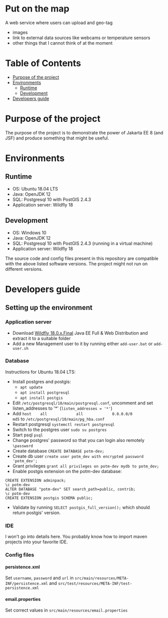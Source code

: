 Put on the map
==============

A web service where users can upload and geo-tag
- images
- link to external data sources like webcams or temperature sensors
- other things that I cannot think of at the moment


# Table of Contents
<!--ts-->
* [Purpose of the project](#purpose-of-the-project)
* [Environments](#environments)
    * [Runtime](#runtime)
    * [Development](#development)
* [Developers guide](#developers-guide)
<!--te-->
# Purpose of the project
The purpose of the project is to demonstrate the power of Jakarta EE 8 (and JSF) and produce
something that might be useful.

# Environments
## Runtime
* OS: Ubuntu 18.04 LTS
* Java: OpenJDK 12
* SQL: Postgresql 10 with PostGIS 2.4.3
* Application server: Wildfly 18

## Development
* OS: Windows 10
* Java: OpenJDK 12
* SQL: Postgresql 10 with PostGIS 2.4.3 (running in a virtual machine)
* Application server: Wildfly 18 

The source code and config files present in this repository are compatible 
with the above listed software versions. The project might not run on different versions.

# Developers guide
## Setting up the environment
### Application server
* Download [Wildfly 18.0.x.Final](https://wildfly.org/downloads/) Java EE Full & Web Distribution and extract it to a suitable folder
* Add a new Management user to it by running either `add-user.bat` or `add-user.sh`

### Database
Instructions for Ubuntu 18.04 LTS:
* Install postgres and postgis:
    * `apt update`
    * `apt install postgresql`
    * `apt install postgis`
* Edit `/etc/postgresql/10/main/postgresql.conf`, uncomment and set listen_addresses to '*' (`listen_addresses = '*'`)
* Add `host    all             all             0.0.0.0/0            md5` to `/etc/postgresql/10/main/pg_hba.conf`
* Restart postgresql `systemctl restart postgresql`
* Switch to the postgres user `sudo su postgres`
* Start psql `psql`
* Change postgres' password so that you can login also remotely `\password`
* Create database `CREATE DATABASE potm-dev;`
* Create db user `create user potm_dev with encrypted password 'potm_dev';`
* Grant privileges `grant all privileges on potm-dev mydb to potm_dev;`
* Enable postgis extension on the potm-dev database:
```$sql
CREATE EXTENSION adminpack;
\c potm-dev
ALTER DATABASE "potm-dev" SET search_path=public, contrib;
\c potm-dev
CREATE EXTENSION postgis SCHEMA public;
```
* Validate by running `SELECT postgis_full_version();` which should return postgis' version.

### IDE
I won't go into details here. You probably know how to import maven projects into your favorite IDE.

### Config files

#### persistence.xml
Set `username`, `password` and `url` in `src/main/resources/META-INF/persistence.xml` and `src/test/resources/META-INF/test-persistence.xml`

#### email.properties
Set correct values in `src/main/resources/email.properties`
